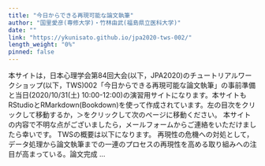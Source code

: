 ```yaml
---
title: "今日からできる再現可能な論文執筆"
author: "国里愛彦(専修大学)・竹林由武(福島県立医科大学)"
date: ""
link: "https://ykunisato.github.io/jpa2020-tws-002/"
length_weight: "0%"
pinned: false
---
```


本サイトは，日本心理学会第84回大会(以下，JPA2020)のチュートリアルワークショップ(以下，TWS)002「今日からできる再現可能な論文執筆」の事前準備と当日(2020/10/31(土) 10:00-12:00)の演習用サイトになります。本サイトもRStudioとRMarkdown(Bookdown)を使って作成されています。左の目次をクリックして移動するか，＞をクリックして次のページに移動ください。 本サイトの内容で不明な点がございましたら，メールフォームからご連絡をいただけましたら幸いです。 TWSの概要は以下になります。 再現性の危機への対処として，データ処理から論文執筆までの一連のプロセスの再現性を高める取り組みへの注目が高まっている。論文完成 ...
